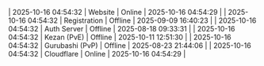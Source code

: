 | 2025-10-16 04:54:32 | Website | Online | 2025-10-16 04:54:29 |
| 2025-10-16 04:54:32 | Registration | Offline | 2025-09-09 16:40:23 |
| 2025-10-16 04:54:32 | Auth Server | Offline | 2025-08-18 09:33:31 |
| 2025-10-16 04:54:32 | Kezan (PvE) | Offline | 2025-10-11 12:51:30 |
| 2025-10-16 04:54:32 | Gurubashi (PvP) | Offline | 2025-08-23 21:44:06 |
| 2025-10-16 04:54:32 | Cloudflare | Online | 2025-10-16 04:54:29 |
